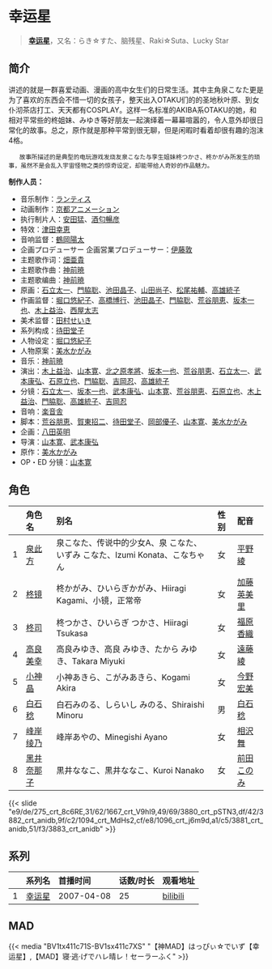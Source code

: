 # 幸运星


> <u>**[幸运星](https://bgm.tv/subject/276)**</u>，又名：らき☆すた、脑残星、Raki☆Suta、Lucky Star

## 简介

讲述的就是一群喜爱动画、漫画的高中女生们的日常生活。其中主角泉こなた更是为了喜欢的东西会不惜一切的女孩子，整天出入OTAKU们的的圣地秋叶原、到女仆沏茶店打工、天天都有COSPLAY。这样一名标准的AKIBA系OTAKU的她，和相对平常些的柊姐妹、みゆき等好朋友一起演绎着一幕幕喧嚣的，令人意外却很日常化的故事。总之，原作就是那种平常到很无聊，但是闲暇时看着却很有趣的泡沫4格。

       故事所描述的是典型的电玩游戏发烧友泉こなた与孪生姐妹柊つかさ、柊かがみ所发生的琐事，虽然不是会乱入宇宙怪物之类的惊奇设定，却能带给人奇妙的作品魅力。

**制作人员：**
- 音乐制作：[ランティス](https://bgm.tv/person/57)
- 动画制作：[京都アニメーション](https://bgm.tv/person/2481)
- 执行制片人：[安田猛](https://bgm.tv/person/710)、[酒匂暢彦](https://bgm.tv/person/3597)
- 特效：[津田幸恵](https://bgm.tv/person/35081)
- 音响监督：[鶴岡陽太](https://bgm.tv/person/29)
- 企画プロデューサー  企画営業プロデューサー：[伊藤敦](https://bgm.tv/person/666)
- 主题歌作词：[畑亜貴](https://bgm.tv/person/7329)
- 主题歌作曲：[神前暁](https://bgm.tv/person/3287)
- 主题歌编曲：[神前暁](https://bgm.tv/person/3287)
- 原画：[石立太一](https://bgm.tv/person/11258)、[門脇聡](https://bgm.tv/person/3809)、[池田晶子](https://bgm.tv/person/2032)、[山田尚子](https://bgm.tv/person/3687)、[松尾祐輔](https://bgm.tv/person/8178)、[高雄統子](https://bgm.tv/person/5828)
- 作画监督：[堀口悠紀子](https://bgm.tv/person/3288)、[高橋博行](https://bgm.tv/person/3414)、[池田晶子](https://bgm.tv/person/2032)、[門脇聡](https://bgm.tv/person/3809)、[荒谷朋恵](https://bgm.tv/person/1917)、[坂本一也](https://bgm.tv/person/3419)、[木上益治](https://bgm.tv/person/2227)、[西屋太志](https://bgm.tv/person/3416)
- 美术监督：[田村せいき](https://bgm.tv/person/6772)
- 系列构成：[待田堂子](https://bgm.tv/person/922)
- 人物设定：[堀口悠紀子](https://bgm.tv/person/3288)
- 人物原案：[美水かがみ](https://bgm.tv/person/3286)
- 音乐：[神前暁](https://bgm.tv/person/3287)
- 演出：[木上益治](https://bgm.tv/person/2227)、[山本寛](https://bgm.tv/person/2027)、[北之原孝將](https://bgm.tv/person/12660)、[坂本一也](https://bgm.tv/person/3419)、[荒谷朋恵](https://bgm.tv/person/1917)、[石立太一](https://bgm.tv/person/11258)、[武本康弘](https://bgm.tv/person/669)、[石原立也](https://bgm.tv/person/1913)、[門脇聡](https://bgm.tv/person/3809)、[吉岡忍](https://bgm.tv/person/7379)、[高雄統子](https://bgm.tv/person/5828)
- 分镜：[石立太一](https://bgm.tv/person/11258)、[坂本一也](https://bgm.tv/person/3419)、[武本康弘](https://bgm.tv/person/669)、[山本寛](https://bgm.tv/person/2027)、[荒谷朋恵](https://bgm.tv/person/1917)、[石原立也](https://bgm.tv/person/1913)、[木上益治](https://bgm.tv/person/2227)、[門脇聡](https://bgm.tv/person/3809)、[高雄統子](https://bgm.tv/person/5828)、[吉岡忍](https://bgm.tv/person/7379)
- 音响：[楽音舎](https://bgm.tv/person/6132)
- 脚本：[荒谷朋恵](https://bgm.tv/person/1917)、[賀東招二](https://bgm.tv/person/60)、[待田堂子](https://bgm.tv/person/922)、[岡部優子](https://bgm.tv/person/27371)、[山本寛](https://bgm.tv/person/2027)、[美水かがみ](https://bgm.tv/person/3286)
- 企画：[八田英明](https://bgm.tv/person/32621)
- 导演：[山本寛](https://bgm.tv/person/2027)、[武本康弘](https://bgm.tv/person/669)
- 原作：[美水かがみ](https://bgm.tv/person/3286)
- OP・ED 分镜：[山本寛](https://bgm.tv/person/2027)

## 角色

|     |   角色名   |   别名  | 性别 |  配音  |
|:--- |:------  |:----      |:---  |:--   |
| 1 | [泉此方](https://bgm.tv/character/275) | 泉こなた、传说中的少女A、泉 こなた、いずみ こなた、Izumi Konata、こなちゃん | 女 | [平野綾](https://bgm.tv/person/4158) |
| 2 | [柊镜](https://bgm.tv/character/1667) | 柊かがみ、ひいらぎかがみ、Hiiragi Kagami、小镜，正常帝 | 女 | [加藤英美里](https://bgm.tv/person/4850) |
| 3 | [柊司](https://bgm.tv/character/3880) | 柊つかさ、ひいらぎ つかさ、Hiiragi Tsukasa | 女 | [福原香織](https://bgm.tv/person/5046) |
| 4 | [高良美幸](https://bgm.tv/character/3882) | 高良みゆき、高良 みゆき、たから みゆき、Takara Miyuki | 女 | [遠藤綾](https://bgm.tv/person/4893) |
| 5 | [小神晶](https://bgm.tv/character/1094) | 小神あきら、こがみあきら、Kogami Akira | 女 | [今野宏美](https://bgm.tv/person/4457) |
| 6 | [白石稔](https://bgm.tv/character/1096) | 白石みのる、しらいし みのる、Shiraishi Minoru | 男 | [白石稔](https://bgm.tv/person/4445) |
| 7 | [峰岸绫乃](https://bgm.tv/character/3881) | 峰岸あやの、Minegishi Ayano | 女 | [相沢舞](https://bgm.tv/person/5010) |
| 8 | [黑井奈那子](https://bgm.tv/character/3883) | 黒井ななこ、黒井ななこ、Kuroi Nanako | 女 | [前田このみ](https://bgm.tv/person/5011) |

{{< slide "e9/de/275_crt_8c6RE,31/62/1667_crt_V9hI9,49/69/3880_crt_pSTN3,df/42/3882_crt_anidb,9f/c2/1094_crt_MdHs2,cf/e8/1096_crt_j6m9d,a1/c5/3881_crt_anidb,51/f3/3883_crt_anidb" >}}

## 系列

|     |   系列名   |   首播时间  | 话数/时长  | 观看地址 |
|:---  |:------    |:----      |:---       |:---  |
| 1 |[幸运星](https://bgm.tv/subject/276)| 2007-04-08 | 25 | [bilibili](https://www.bilibili.com/bangumi/play/ep35595)  |


## MAD

{{< media  "BV1tx411c71S-BV1sx411c7XS"
"【神MAD】はっぴぃ☆でいず【幸运星】,【MAD】寝·逃·げでハレ晴レ！セーラーふく"  >}}
